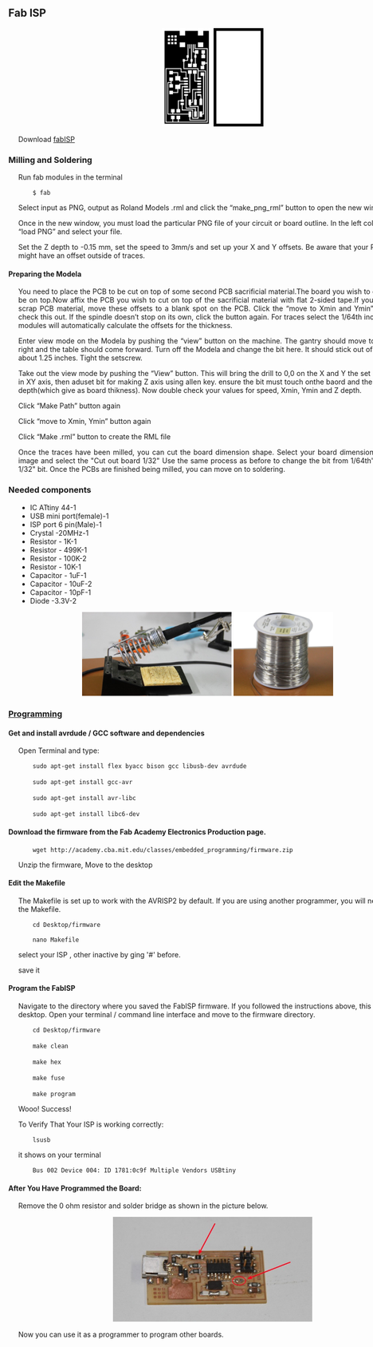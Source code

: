 <div style="width:800px; margin:0 auto;">

## Fab ISP
<div align="justify" style="margin-left:2.5%" style="margin-right:3%">

<center><img src="img/fabISP/hello.ISP.44.traces.png" width= "100"/> <img src="img/fabISP/hello.ISP.44.cutout.png" width= "100"/></center>

Download [fabISP](files/fabISP.zip)
</div>


### Milling and Soldering

<div align="justify" style="margin-left:2.5%" style="margin-right:3%">

Run fab modules in the terminal

```
    $ fab
```

Select input as PNG, output as Roland Models .rml and click the “make_png_rml” button to open the new window.

Once in the new window, you must load the particular PNG file of your circuit or board outline.  In the left column, click “load PNG”  and select your file.

Set the Z depth to -0.15 mm, set the speed to 3mm/s and set up your X and Y offsets.  Be aware that your PCB image might have an offset outside of traces.
</div>

#### Preparing the Modela


<div align="justify" style="margin-left:2.5%" style="margin-right:3%">

You need to place the PCB to be cut on top of some second PCB sacrificial material.The board you wish to cut should be on top.Now affix the PCB you wish to cut on top of the sacrificial material with flat 2-sided tape.If you are using scrap PCB material, move these offsets to a blank spot on the PCB. Click the “move to Xmin and Ymin” button to check this out.  If the spindle doesn’t stop on its own, click the button again. For traces select the 1/64th inch bit . Fab modules will automatically calculate the offsets for the thickness.
     
Enter view mode on the Modela by pushing the “view” button on the machine.  The gantry should move to the back right and the table should come forward.  Turn off the Modela and change the bit here.  It should stick out of the shank about 1.25 inches.  Tight the setscrew.

Take out the view mode by pushing the “View” button. This will bring the drill to 0,0 on the X and Y the set Origin pint in XY axis, then aduset bit for making Z axis using allen key. ensure the bit must touch onthe baord and the clearance depth(which give as board thikness).
Now double check your values for speed, Xmin, Ymin and Z depth.  
    
Click “Make Path” button again

Click “move to Xmin, Ymin” button again

Click “Make .rml” button to create the RML file
       
Once the traces have been milled, you can cut the board dimension shape.  Select your board dimension or cutout image and select the "Cut out board 1/32" Use the same process as before to change the bit from 1/64th" bit to the 1/32" bit. Once the PCBs are finished being milled, you can move on to soldering.

</div>
 
### Needed components
<div align="justify" style="margin-left:2.5%" style="margin-right:3%">

* IC ATtiny 44-1
* USB mini port(female)-1
* ISP port 6 pin(Male)-1
* Crystal -20MHz-1
* Resistor - 1K-1
* Resistor - 499K-1
* Resistor - 100K-2
* Resistor - 10K-1
* Capacitor - 1uF-1
* Capacitor - 10uF-2
* Capacitor - 10pF-1
* Diode -3.3V-2
</div>

<center><img src="img/fabISP/s1.JPG" width= "300"/> <img src="img/fabISP/s2.JPG" width= "200"/></center>

### [Programming](http://fabacademy.org/archives/2015/doc/programming_FabISP.html)


#### Get and install avrdude / GCC software and dependencies
<div align="justify" style="margin-left:2.5%" style="margin-right:3%">

Open Terminal and type:

```
    sudo apt-get install flex byacc bison gcc libusb-dev avrdude   

    sudo apt-get install gcc-avr 

    sudo apt-get install avr-libc 
    
    sudo apt-get install libc6-dev
```
</div>

#### Download the firmware from the Fab Academy Electronics Production page.
<div align="justify" style="margin-left:2.5%" style="margin-right:3%">

```
    wget http://academy.cba.mit.edu/classes/embedded_programming/firmware.zip 
```

Unzip the firmware, Move to the desktop
</div>
     
     
#### Edit the Makefile
<div align="justify" style="margin-left:2.5%" style="margin-right:3%">

The Makefile is set up to work with the AVRISP2 by default. If you are using another programmer, you will need to edit the Makefile.
```
    cd Desktop/firmware
```

```
    nano Makefile 
```
select your ISP , other inactive by ging '#' before.

save it
</div> 

#### Program the FabISP
<div align="justify" style="margin-left:2.5%" style="margin-right:3%">

Navigate to the directory where you saved the FabISP firmware. If you followed the instructions above, this will be the desktop.
Open your terminal / command line interface and move to the firmware directory.

```
    cd Desktop/firmware 

    make clean
    
    make hex
    
    make fuse
     
    make program
```
Wooo! Success! 

To Verify That Your ISP is working correctly:
```
    lsusb 
```
it shows on your terminal
```
    Bus 002 Device 004: ID 1781:0c9f Multiple Vendors USBtiny
```
</div>

#### After You Have Programmed the Board:
<div align="justify" style="margin-left:2.5%" style="margin-right:3%">

Remove the 0 ohm resistor and solder bridge as shown in the picture below.

<center><img src="img/fabISP/fabISP.JPG" width= "400"/></center>

Now you can use it as a programmer to program other boards. 

</div>
</div>